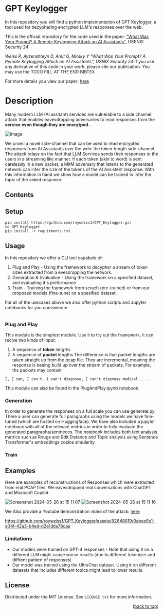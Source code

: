 <a name="readme-top"></a>

# GPT Keylogger
In this repository you will find a python implementation of GPT Keylogger, a tool used for decyphering encrypted LLM's responses over the web.

This is the official repository for the code used in the paper:
["What Was Your Prompt? A Remote Keylogging Attack on AI Assistants"](https://arxiv.org/abs/2403.09751), USENIX Security 24'

*Weiss R, Ayzenshteyn D, Amit G, Mirsky Y "What Was Your Prompt? A Remote Keylogging Attack on AI Assistants", USNIX Security 24*
If you use any derivative of this code in your work, please cite our publicaiton. You may use the TODO FILL AT THE END BIBTEX

For more details you view our paper:
[here](https://arxiv.org/abs/2403.09751)

# Description
Many modern LLM (AI assitant) services are vulnerable to a side channel attack that enables eavesdropping adversaries to read responses from the **service even though they are encrytped**...

![image](https://github.com/royweiss1/GPT_Keylogger/assets/92648019/9c9f1bce-1bf2-4f02-902d-47249bf48a9c)

We unveil a novel side-channel that can be used to read encrypted responses from AI Assistants over the web: the token-length side-channel. 
The attack relays on the fact that LLM Services sends their responses to the users in a streaming like manner. If each token (akin to word) is sent carelessly in a new packet, a MitM adversary that listens to the generated network can infer the size of the tokens of the AI Assistent response.
With this information in hand we show how a model can be trained to infer the topic of the asked response.

## Contents


## Setup
```
pip install https://github.com/royweiss1/GPT_Keylogger.git
cd GPT_Keylogger
pip install -r requirments.txt
```


## Usage
In this repository we offer a CLI tool capabale of:
1) Plug and Play - Using the framework to decypher a stream of token sizes extracted from a evesdropping the network.
2) Generation & Evaluation - Using the framework on a spesified dataset, and evaluating it's preformance
3) Train - Training the framework from scrach (pre-trained) or from our proposed models (fine-tune) on a spesified dataset.

For all of the usecases above we also offer python scripts and Jupyter notebooks for you convinience.

```

```

### Plug and Play ###
This module is the simplest module. Use it to try out the framework. It can recive two kinds of input:
1. A sequence of **token** lengths
2. A sequence of **packet** lengths
The difference is that packet lengths are taken straight up from the pcap file. They are incremental, meaning the response is beeing build up over the stream of packets. For example, the packets may contain:
```
I, I can, I can't, I can't diagnose, I can't diagnose medical .....
```
This module can also be found in the PlugAndPlay.ipynb notebook.

### Generation ###
In order to generate the responses on a full scale you can use generate.py. There a user can generate full paragraphs using the models we have fine-tuned (which are hosted on Huggingface).
We have also included a jupyter notebook with all of the relevant metrics in order to fully evaluate the generated paragraphs/sentneces. The notebook includes both text analysis metrics such as Rouge and Edit Distance and Topic analysis using Sentence Transformer's embeddings cosine simularity.


### Train ###


## Examples
Here are examples of reconstructions of Responses which were extracted from real PCAP files. We eavesdropped real conversations with ChatGPT and Microsoft Copilot.

![Screenshot 2024-05-26 at 15 11 07](https://github.com/royweiss1/GPT_Keylogger/assets/92648019/31e34335-7c52-435b-83e8-30669785c06c)
![Screenshot 2024-05-26 at 15 11 16](https://github.com/royweiss1/GPT_Keylogger/assets/92648019/cc2002aa-9f05-4957-bee5-81e40fb68c49)

We Also provide a Youtube demonstration video of the attack: [here](https://www.youtube.com/watch?v=UfenH7xKO1s&t)


https://github.com/royweiss1/GPT_Keylogger/assets/92648019/0abee8e1-a04f-42a3-b4ed-d2e1dda78caa




### Limitations
* Our models were trained on GPT-4 responses - Note that using it on a different LLM might cause worse results (due to different tokenizer and diffrent pattern of responses)
* Our model was trained using the UltraChat dataset. Using it on different datasets that includes different topics might lead to lower results.




<!-- LICENSE -->
## License

Distributed under the MIT License. See `LICENSE.txt` for more information.

<p align="right">(<a href="#readme-top">back to top</a>)</p>

